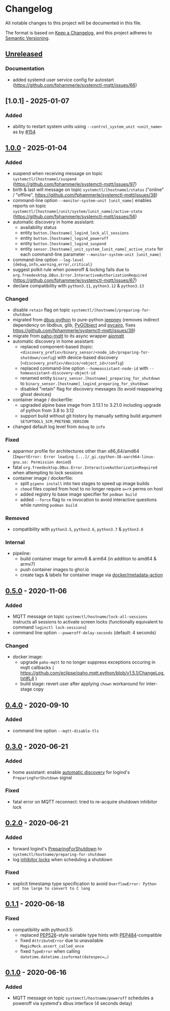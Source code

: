 # Changelog
All notable changes to this project will be documented in this file.

The format is based on [Keep a Changelog](https://keepachangelog.com/en/1.0.0/),
and this project adheres to [Semantic Versioning](https://semver.org/spec/v2.0.0.html).

## [Unreleased]

### Documentation
- added systemd user service config for autostart
  (https://github.com/fphammerle/systemctl-mqtt/issues/66)

## [1.0.1] - 2025-01-07
### Added
- ability to restart system units using `--control_system_unit <unit_name>` as by [#154](https://github.com/fphammerle/systemctl-mqtt/issues/154)

## [1.0.0] - 2025-01-04
### Added
- suspend when receiving message on topic `systemctl/[hostname]/suspend`
  (https://github.com/fphammerle/systemctl-mqtt/issues/97)
- birth & last will message on topic `systemctl/[hostname]/status`
  ("online" / "offline", https://github.com/fphammerle/systemctl-mqtt/issues/38)
- command-line option `--monitor-system-unit [unit_name]` enables reports on
  topic `systemctl/[hostname]/unit/system/[unit_name]/active-state`
  (https://github.com/fphammerle/systemctl-mqtt/issues/56)
- automatic discovery in home assistant:
  - availability status
  - entity `button.[hostname]_logind_lock_all_sessions`
  - entity `button.[hostname]_logind_poweroff`
  - entity `button.[hostname]_logind_suspend`
  - entity `sensor.[hostname]_unit_system_[unit_name]_active_state`
    for each command-line parameter `--monitor-system-unit [unit_name]`
- command-line option `--log-level {debug,info,warning,error,critical}`
- suggest polkit rule when poweroff & locking fails due to
  `org.freedesktop.DBus.Error.InteractiveAuthorizationRequired`
  (https://github.com/fphammerle/systemctl-mqtt/issues/67)
- declare compatibility with `python3.11`, `python3.12` & `python3.13`

### Changed
- disable `retain` flag on topic `systemctl/[hostname]/preparing-for-shutdown`
- migrated from [dbus-python](https://gitlab.freedesktop.org/dbus/dbus-python/)
  to pure-python [jeepney](https://gitlab.com/takluyver/jeepney)
  (removes indirect dependency on libdbus, glib,
  [PyGObject](https://gitlab.gnome.org/GNOME/pygobject) and
  [pycairo](https://github.com/pygobject/pycairo),
  fixes https://github.com/fphammerle/systemctl-mqtt/issues/39)
- migrate from [paho-mqtt](https://github.com/eclipse/paho.mqtt.python) to its
  async wrapper [aiomqtt](https://github.com/sbtinstruments/aiomqtt)
- automatic discovery in home assistant:
  - replaced component-based (topic:
    `<discovery_prefix>/binary_sensor/<node_id>/preparing-for-shutdown/config`)
    with device-based discovery (`<discovery_prefix>/device/<object_id>/config`)
  - replaced command-line option `--homeassistant-node-id` with
    `--homeassistant-discovery-object-id`
  - renamed entity `binary_sensor.[hostname]_preparing_for_shutdown` to
    `binary_sensor.[hostname]_logind_preparing_for_shutdown`
  - disabled "retain" flag for discovery messages
    (to avoid reappearing ghost devices)
- container image / dockerfile:
  - upgraded alpine base image from 3.13.1 to 3.21.0 including upgrade of python
    from 3.8 to 3.12
  - support build without git history by manually setting build argument
    `SETUPTOOLS_SCM_PRETEND_VERSION`
- changed default log level from `debug` to `info`

### Fixed
- apparmor profile for architectures other than x86_64/amd64
  (`ImportError: Error loading [...]/_gi.cpython-38-aarch64-linux-gnu.so: Permission denied`)
- fatal `org.freedesktop.DBus.Error.InteractiveAuthorizationRequired` when
  attempting to lock sessions
- container image / dockerfile:
  - split `pipenv install` into two stages to speed up image builds
  - `chmod` files copied from host to no longer require `o=rX` perms on host
  - added registry to base image specifier for `podman build`
  - added `--force` flag to `rm` invocation to avoid interactive questions while
    running `podman build`

### Removed
- compatibility with `python3.5`, `python3.6`, `python3.7` & `python3.8`

### Internal
- pipeline:
  - build container image for armv6 & arm64 (in addition to amd64 & armv7)
  - push container images to ghcr.io
  - create tags & labels for container image via
    [docker/metadata-action](https://github.com/docker/metadata-action)

## [0.5.0] - 2020-11-06
### Added
- MQTT message on topic `systemctl/hostname/lock-all-sessions`
  instructs all sessions to activate screen locks
  (functionally equivalent to command `loginctl lock-sessions`)
- command line option `--poweroff-delay-seconds` (default: 4 seconds)

### Changed
- docker image:
  - upgrade `paho-mqtt` to no longer suppress exceptions occuring in mqtt callbacks
    ( https://github.com/eclipse/paho.mqtt.python/blob/v1.5.1/ChangeLog.txt#L4 )
  - build stage: revert user after applying `chown` workaround for inter-stage copy

## [0.4.0] - 2020-09-10
### Added
- command line option `--mqtt-disable-tls`

## [0.3.0] - 2020-06-21
### Added
- home assistant: enable [automatic discovery](https://www.home-assistant.io/docs/mqtt/discovery/#discovery_prefix)
  for logind's `PreparingForShutdown` signal

### Fixed
- fatal error on MQTT reconnect:
  tried to re-acquire shutdown inhibitor lock

## [0.2.0] - 2020-06-21
### Added
- forward logind's [PreparingForShutdown](https://www.freedesktop.org/wiki/Software/systemd/inhibit/)
  to `systemctl/hostname/preparing-for-shutdown`
- log [inhibitor locks](https://www.freedesktop.org/wiki/Software/systemd/inhibit/)
  when scheduling a shutdown

### Fixed
- explicit timestamp type specification to avoid
  `OverflowError: Python int too large to convert to C long`

## [0.1.1] - 2020-06-18
### Fixed
- compatibility with python3.5:
  - replaced [PEP526](https://www.python.org/dev/peps/pep-0526/#abstract)-style variable type hints
    with [PEP484](https://www.python.org/dev/peps/pep-0484/)-compatible
  - fixed `AttributeError` due to unavailable `MagicMock.assert_called_once`
  - fixed `TypeError` when calling `datetime.datetime.isoformat(datespec=…)`

## [0.1.0] - 2020-06-16
### Added
- MQTT message on topic `systemctl/hostname/poweroff`
  schedules a poweroff via systemd's dbus interface (4 seconds delay)

[Unreleased]: https://github.com/fphammerle/systemctl-mqtt/compare/v1.0.0...HEAD
[1.0.0]: https://github.com/fphammerle/systemctl-mqtt/compare/v0.5.0...v1.0.0
[0.5.0]: https://github.com/fphammerle/systemctl-mqtt/compare/v0.4.0...v0.5.0
[0.4.0]: https://github.com/fphammerle/systemctl-mqtt/compare/v0.3.0...v0.4.0
[0.3.0]: https://github.com/fphammerle/systemctl-mqtt/compare/v0.2.0...v0.3.0
[0.2.0]: https://github.com/fphammerle/systemctl-mqtt/compare/v0.1.1...v0.2.0
[0.1.1]: https://github.com/fphammerle/systemctl-mqtt/compare/v0.1.0...v0.1.1
[0.1.0]: https://github.com/fphammerle/systemctl-mqtt/releases/tag/v0.1.0
